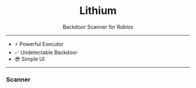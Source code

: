 <h1 align="center">Lithium</h1>
<p align="center">Backdoor Scanner for Roblox</p>

---

- ⚡ Powerful Executor
- ✅ Undetectable Backdoor
- 😎 Simple UI

---

### Scanner
```lua

```
